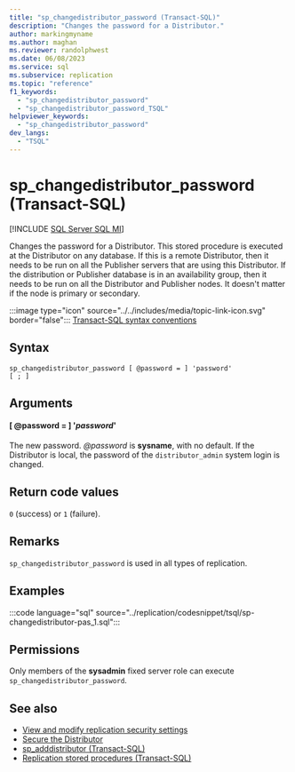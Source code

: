 ```yaml
---
title: "sp_changedistributor_password (Transact-SQL)"
description: "Changes the password for a Distributor."
author: markingmyname
ms.author: maghan
ms.reviewer: randolphwest
ms.date: 06/08/2023
ms.service: sql
ms.subservice: replication
ms.topic: "reference"
f1_keywords:
  - "sp_changedistributor_password"
  - "sp_changedistributor_password_TSQL"
helpviewer_keywords:
  - "sp_changedistributor_password"
dev_langs:
  - "TSQL"
---
```

# sp_changedistributor_password (Transact-SQL)

[!INCLUDE [SQL Server SQL MI](../../includes/applies-to-version/sql-asdbmi.md)]

Changes the password for a Distributor. This stored procedure is executed at the Distributor on any database. If this is a remote Distributor, then it needs to be run on all the Publisher servers that are using this Distributor. If the distribution or Publisher database is in an availability group, then it needs to be run on all the Distributor and Publisher nodes. It doesn't matter if the node is primary or secondary.

:::image type="icon" source="../../includes/media/topic-link-icon.svg" border="false"::: [Transact-SQL syntax conventions](../../t-sql/language-elements/transact-sql-syntax-conventions-transact-sql.md)

## Syntax

```syntaxsql
sp_changedistributor_password [ @password = ] 'password'
[ ; ]
```

## Arguments

#### [ @password = ] '*password*'

The new password. *@password* is **sysname**, with no default. If the Distributor is local, the password of the `distributor_admin` system login is changed.

## Return code values

`0` (success) or `1` (failure).

## Remarks

`sp_changedistributor_password` is used in all types of replication.

## Examples

:::code language="sql" source="../replication/codesnippet/tsql/sp-changedistributor-pas_1.sql":::

## Permissions

Only members of the **sysadmin** fixed server role can execute `sp_changedistributor_password`.

## See also

- [View and modify replication security settings](../replication/security/view-and-modify-replication-security-settings.md)
- [Secure the Distributor](../replication/security/secure-the-distributor.md)
- [sp_adddistributor (Transact-SQL)](sp-adddistributor-transact-sql.md)
- [Replication stored procedures (Transact-SQL)](replication-stored-procedures-transact-sql.md)
